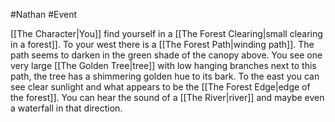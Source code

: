 #Nathan #Event

[[The Character|You]] find yourself in a [[The Forest Clearing|small clearing in a forest]]. To your west there is a [[The Forest Path|winding path]]. The path seems to darken in the green shade of the canopy above. You see one very large [[The Golden Tree|tree]] with low hanging branches next to this path, the tree has a shimmering golden hue to its bark. To the east you can see clear sunlight and what appears to be the [[The Forest Edge|edge of the forest]]. You can hear the sound of a [[The River|river]] and maybe even a waterfall in that direction.
